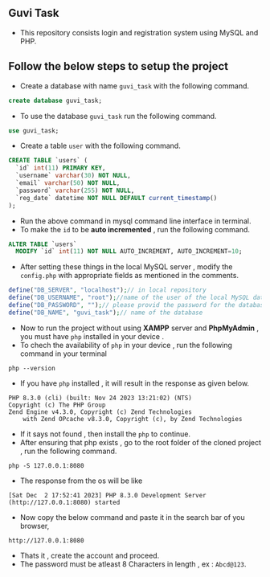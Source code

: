 ## Guvi Task
* This repository consists login and registration system using MySQL and PHP.

## Follow the below steps to setup the project
* Create a database with name `guvi_task`  with the following command.
```sql
create database guvi_task;
```
* To use the database `guvi_task` run the following command.
```sql
use guvi_task;
```
* Create a table `user` with the following command.
```sql
CREATE TABLE `users` (
  `id` int(11) PRIMARY KEY,
  `username` varchar(30) NOT NULL,
  `email` varchar(50) NOT NULL,
  `password` varchar(255) NOT NULL,
  `reg_date` datetime NOT NULL DEFAULT current_timestamp()
);
```
* Run the above command in mysql command line interface in terminal.
* To make the `id` to be __auto incremented__ , run the following command.
```sql
ALTER TABLE `users`
  MODIFY `id` int(11) NOT NULL AUTO_INCREMENT, AUTO_INCREMENT=10;
```
* After setting these things in the local MySQL server , modify the `config.php` with appropriate fields as mentioned in the comments.
```php
define("DB_SERVER", "localhost");// in local repository 
define("DB_USERNAME", "root");//name of the user of the local MySQL database
define("DB_PASSWORD", "");// please provid the password for the database as second argument
define("DB_NAME", "guvi_task");// name of the database
```
* Now to run the project without using **__XAMPP__** server and **__PhpMyAdmin__** , you must have `php` installed in your device .
* To chech the availability of `php` in your device , run the following command in your terminal
```
php --version
```
* If you have `php` installed , it will result in the response as given below.
```
PHP 8.3.0 (cli) (built: Nov 24 2023 13:21:02) (NTS)
Copyright (c) The PHP Group
Zend Engine v4.3.0, Copyright (c) Zend Technologies
    with Zend OPcache v8.3.0, Copyright (c), by Zend Technologies
```
* If it says not found , then install the `php` to continue.
* After ensuring that php exists , go to the root folder of the cloned project , run the following command.
```
php -S 127.0.0.1:8080
```
* The response from the os will be like 
```
[Sat Dec  2 17:52:41 2023] PHP 8.3.0 Development Server (http://127.0.0.1:8080) started
```
* Now copy the below command and paste it in the search bar of you browser,
```
http://127.0.0.1:8080
```
* Thats it , create the account and proceed.
* The password must be atleast 8 Characters in length , ex : `Abcd@123`.

